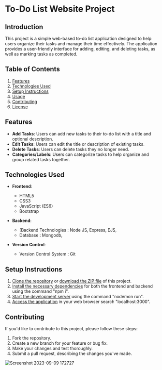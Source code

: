 # To-Do List Website Project

## Introduction
This project is a simple web-based to-do list application designed to help users organize their tasks and manage their time effectively. The application provides a user-friendly interface for adding, editing, and deleting tasks, as well as marking tasks as completed.

## Table of Contents
1. [Features](#features)
2. [Technologies Used](#technologies-used)
3. [Setup Instructions](#setup-instructions)
4. [Usage](#usage)
5. [Contributing](#contributing)
6. [License](#license)

## Features
- **Add Tasks**: Users can add new tasks to their to-do list with a title and optional description.
- **Edit Tasks**: Users can edit the title or description of existing tasks.
- **Delete Tasks**: Users can delete tasks they no longer need.
- **Categories/Labels**: Users can categorize tasks to help organize and group related tasks together.

## Technologies Used
- **Frontend**:
  - HTML5
  - CSS3
  - JavaScript (ES6)
  - Bootstrap

- **Backend**:
  - [Backend Technologies : Node JS, Express, EJS,  
  - Database : Mongodb,  

- **Version Control**:
  - Version Control System : Git

## Setup Instructions
1. [Clone the repository](#) or [download the ZIP file](#) of this project.
2. [Install the necessary dependencies](#) for both the frontend and backend using the command "npm i".
3. [Start the development server](#) using the command "nodemon run".
4. [Access the application](#) in your web browser search "localhost:3000".


## Contributing
If you'd like to contribute to this project, please follow these steps:
1. Fork the repository.
2. Create a new branch for your feature or bug fix.
3. Make your changes and test thoroughly.
4. Submit a pull request, describing the changes you've made.

![Screenshot 2023-09-09 172727](https://github.com/Suniti-0020/toDoList/assets/119940275/cf4667f0-66c6-48d5-8ea1-ec17b2ab405d)

